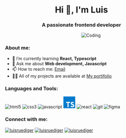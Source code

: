 <h1 align="center">Hi 👋, I'm Luis</h1>
<h3 align="center">A passionate frontend developer </h3>
<img align="right" width="50%" alt="Coding" src="https://i.pinimg.com/originals/e4/26/70/e426702edf874b181aced1e2fa5c6cde.gif"><br/>

<h3 align="left">About me: </h3>

- 🌱 I’m currently learning **React, Typescript**
- 💬 Ask me about **Web development, Javascript**
- 📫 How to reach me: [Email](luisruediger27@gmail.com)
- 👨‍💻 All of my projects are available at [My portifolio](https://luisruediger.com.br)


<h3 align="left">Languages and Tools:</h3>
<p align="left">
  <img src="https://cdn.jsdelivr.net/gh/devicons/devicon/icons/html5/html5-original.svg" alt="html5" width="40" height="40"/>
  <img src="https://cdn.jsdelivr.net/gh/devicons/devicon/icons/css3/css3-original.svg" alt="css3" width="40" height="40"/>
  <img src="https://cdn.jsdelivr.net/gh/devicons/devicon/icons/javascript/javascript-original.svg" alt="javascript" width="40" height="40"/>
  <img src="https://raw.githubusercontent.com/devicons/devicon/master/icons/typescript/typescript-original.svg" alt="typescript" width="40" height="40"/>
  <img src="https://cdn.jsdelivr.net/gh/devicons/devicon/icons/react/react-original.svg" alt="react" width="40" height="45"/>
  <img src="https://cdn.jsdelivr.net/gh/devicons/devicon/icons/git/git-original.svg" alt="git" width="40" height="40"/>
  <img src="https://cdn.jsdelivr.net/gh/devicons/devicon/icons/figma/figma-original.svg" alt="figma" width="40" height="40"/>
</p>


<h3 align="left" width="100%">Connect with me:</h3>
<p align="left">
<a href="https://twitter.com/luisruediger" target="blank"><img align="center" src="https://img.shields.io/badge/Twitter-1DA1F2?style=for-the-badge&logo=twitter&logoColor=white" alt="luisruediger" /></a>
<a href="https://linkedin.com/in/luisruediger" target="blank"><img align="center" src="https://img.shields.io/badge/LinkedIn-0077B5?style=for-the-badge&logo=linkedin&logoColor=white" alt="luisruediger" /></a>
<a href="https://www.instagram.com/luis.ruediger/" target="blank"><img align="center" src="https://img.shields.io/badge/Instagram-E4405F?style=for-the-badge&logo=instagram&logoColor=white" alt="luisruediger" /></a>
</p>

